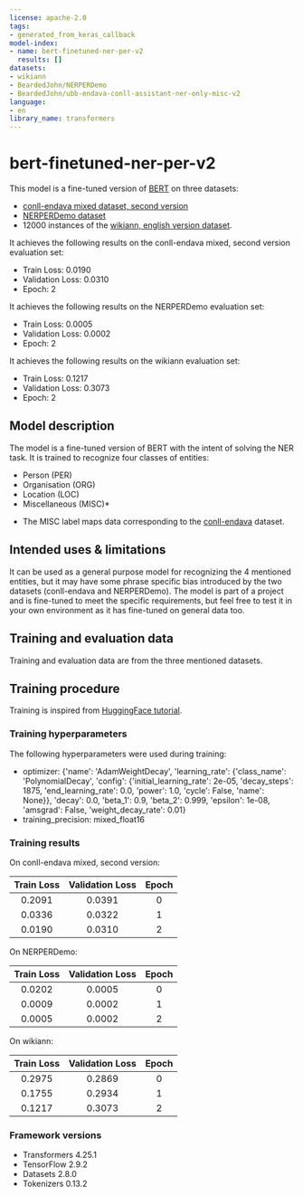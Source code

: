 ```yaml
---
license: apache-2.0
tags:
- generated_from_keras_callback
model-index:
- name: bert-finetuned-ner-per-v2
  results: []
datasets:
- wikiann
- BeardedJohn/NERPERDemo
- BeardedJohn/ubb-endava-conll-assistant-ner-only-misc-v2
language:
- en
library_name: transformers
---
```


<!-- This model card has been generated automatically according to the information Keras had access to. You should
probably proofread and complete it, then remove this comment. -->

# bert-finetuned-ner-per-v2

This model is a fine-tuned version of [BERT](https://huggingface.co/bert-base-cased) on three datasets:

- [conll-endava mixed dataset, second version](https://huggingface.co/datasets/BeardedJohn/ubb-endava-conll-assistant-ner-only-misc-v2)
- [NERPERDemo dataset](https://huggingface.co/datasets/BeardedJohn/NERPERDemo)
- 12000 instances of the [wikiann, english version dataset](https://huggingface.co/datasets/wikiann/viewer/en/train).

It achieves the following results on the conll-endava mixed, second version evaluation set:
- Train Loss: 0.0190
- Validation Loss: 0.0310
- Epoch: 2

It achieves the following results on the NERPERDemo evaluation set:
- Train Loss: 0.0005
- Validation Loss: 0.0002
- Epoch: 2

It achieves the following results on the wikiann evaluation set:
- Train Loss: 0.1217
- Validation Loss: 0.3073
- Epoch: 2

## Model description

The model is a fine-tuned version of BERT with the intent of solving the NER task. It is trained to recognize four classes of entities:

- Person (PER)
- Organisation (ORG)
- Location (LOC)
- Miscellaneous (MISC)*

* The MISC label maps data corresponding to the [conll-endava](https://huggingface.co/datasets/BeardedJohn/ubb-endava-conll-assistant-ner-only-misc-v2) dataset.

## Intended uses & limitations

It can be used as a general purpose model for recognizing the 4 mentioned entities, but it may have some phrase specific bias introduced by the two datasets (conll-endava and NERPERDemo). 
The model is part of a project and is fine-tuned to meet the specific requirements, but feel free to test it in your own environment as it has fine-tuned on general data too.

## Training and evaluation data

Training and evaluation data are from the three mentioned datasets.

## Training procedure

Training is inspired from [HuggingFace tutorial](https://huggingface.co/course/chapter7/2?fw=tf).

### Training hyperparameters

The following hyperparameters were used during training:
- optimizer: {'name': 'AdamWeightDecay', 'learning_rate': {'class_name': 'PolynomialDecay', 'config': {'initial_learning_rate': 2e-05, 'decay_steps': 1875, 'end_learning_rate': 0.0, 'power': 1.0, 'cycle': False, 'name': None}}, 'decay': 0.0, 'beta_1': 0.9, 'beta_2': 0.999, 'epsilon': 1e-08, 'amsgrad': False, 'weight_decay_rate': 0.01}
- training_precision: mixed_float16

### Training results

On conll-endava mixed, second version:

| Train Loss | Validation Loss | Epoch |
|:----------:|:---------------:|:-----:|
| 0.2091     | 0.0391          | 0     |
| 0.0336     | 0.0322          | 1     |
| 0.0190     | 0.0310          | 2     |


On NERPERDemo:

| Train Loss | Validation Loss | Epoch |
|:----------:|:---------------:|:-----:|
| 0.0202     | 0.0005          | 0     |
| 0.0009     | 0.0002          | 1     |
| 0.0005     | 0.0002          | 2     |

On wikiann:

| Train Loss | Validation Loss | Epoch |
|:----------:|:---------------:|:-----:|
| 0.2975     | 0.2869          | 0     |
| 0.1755     | 0.2934          | 1     |
| 0.1217     | 0.3073          | 2     |

### Framework versions

- Transformers 4.25.1
- TensorFlow 2.9.2
- Datasets 2.8.0
- Tokenizers 0.13.2